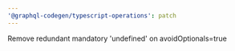```yaml
---
'@graphql-codegen/typescript-operations': patch
---
```


Remove redundant mandatory 'undefined' on avoidOptionals=true

